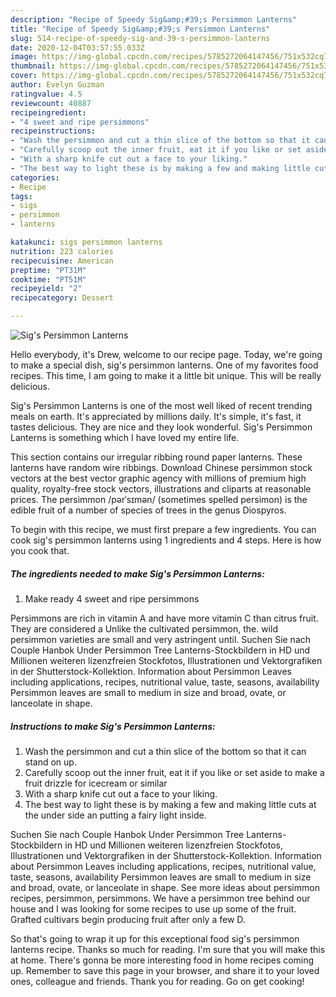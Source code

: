 ```yaml
---
description: "Recipe of Speedy Sig&amp;#39;s Persimmon Lanterns"
title: "Recipe of Speedy Sig&amp;#39;s Persimmon Lanterns"
slug: 514-recipe-of-speedy-sig-and-39-s-persimmon-lanterns
date: 2020-12-04T03:57:55.033Z
image: https://img-global.cpcdn.com/recipes/5785272064147456/751x532cq70/sigs-persimmon-lanterns-recipe-main-photo.jpg
thumbnail: https://img-global.cpcdn.com/recipes/5785272064147456/751x532cq70/sigs-persimmon-lanterns-recipe-main-photo.jpg
cover: https://img-global.cpcdn.com/recipes/5785272064147456/751x532cq70/sigs-persimmon-lanterns-recipe-main-photo.jpg
author: Evelyn Guzman
ratingvalue: 4.5
reviewcount: 40887
recipeingredient:
- "4 sweet and ripe persimmons"
recipeinstructions:
- "Wash the persimmon and cut a thin slice of the bottom so that it can stand on up."
- "Carefully scoop out the inner fruit, eat it if you like or set aside to make a fruit drizzle for icecream or similar"
- "With a sharp knife cut out a face to your liking."
- "The best way to light these is by making a few and making little cuts at the under side an putting a fairy light inside."
categories:
- Recipe
tags:
- sigs
- persimmon
- lanterns

katakunci: sigs persimmon lanterns 
nutrition: 223 calories
recipecuisine: American
preptime: "PT31M"
cooktime: "PT51M"
recipeyield: "2"
recipecategory: Dessert

---
```



![Sig&#39;s Persimmon Lanterns](https://img-global.cpcdn.com/recipes/5785272064147456/751x532cq70/sigs-persimmon-lanterns-recipe-main-photo.jpg)

Hello everybody, it's Drew, welcome to our recipe page. Today, we're going to make a special dish, sig&#39;s persimmon lanterns. One of my favorites food recipes. This time, I am going to make it a little bit unique. This will be really delicious.

Sig&#39;s Persimmon Lanterns is one of the most well liked of recent trending meals on earth. It's appreciated by millions daily. It's simple, it's fast, it tastes delicious. They are nice and they look wonderful. Sig&#39;s Persimmon Lanterns is something which I have loved my entire life.

This section contains our irregular ribbing round paper lanterns. These lanterns have random wire ribbings. Download Chinese persimmon stock vectors at the best vector graphic agency with millions of premium high quality, royalty-free stock vectors, illustrations and cliparts at reasonable prices. The persimmon /pərˈsɪmən/ (sometimes spelled persimon) is the edible fruit of a number of species of trees in the genus Diospyros.


To begin with this recipe, we must first prepare a few ingredients. You can cook sig&#39;s persimmon lanterns using 1 ingredients and 4 steps. Here is how you cook that.

<!--inarticleads1-->

##### The ingredients needed to make Sig&#39;s Persimmon Lanterns:

1. Make ready 4 sweet and ripe persimmons


Persimmons are rich in vitamin A and have more vitamin C than citrus fruit. They are considered a Unlike the cultivated persimmon, the. wild persimmon varieties are small and very astringent until. Suchen Sie nach Couple Hanbok Under Persimmon Tree Lanterns-Stockbildern in HD und Millionen weiteren lizenzfreien Stockfotos, Illustrationen und Vektorgrafiken in der Shutterstock-Kollektion. Information about Persimmon Leaves including applications, recipes, nutritional value, taste, seasons, availability Persimmon leaves are small to medium in size and broad, ovate, or lanceolate in shape. 

<!--inarticleads2-->

##### Instructions to make Sig&#39;s Persimmon Lanterns:

1. Wash the persimmon and cut a thin slice of the bottom so that it can stand on up.
1. Carefully scoop out the inner fruit, eat it if you like or set aside to make a fruit drizzle for icecream or similar
1. With a sharp knife cut out a face to your liking.
1. The best way to light these is by making a few and making little cuts at the under side an putting a fairy light inside.


Suchen Sie nach Couple Hanbok Under Persimmon Tree Lanterns-Stockbildern in HD und Millionen weiteren lizenzfreien Stockfotos, Illustrationen und Vektorgrafiken in der Shutterstock-Kollektion. Information about Persimmon Leaves including applications, recipes, nutritional value, taste, seasons, availability Persimmon leaves are small to medium in size and broad, ovate, or lanceolate in shape. See more ideas about persimmon recipes, persimmon, persimmons. We have a persimmon tree behind our house and I was looking for some recipes to use up some of the fruit. Grafted cultivars begin producing fruit after only a few D. 

So that's going to wrap it up for this exceptional food sig&#39;s persimmon lanterns recipe. Thanks so much for reading. I'm sure that you will make this at home. There's gonna be more interesting food in home recipes coming up. Remember to save this page in your browser, and share it to your loved ones, colleague and friends. Thank you for reading. Go on get cooking!
